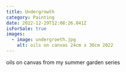 ```yaml
---
title: Undergrowth
category: Painting
date: 2022-12-29T12:08:26.841Z
isForSale: true
images:
  - image: undergroeth.jpg
    alt: oils on canvas 24cm x 30cm 2022
---
```

oils on canvas from my summer garden series